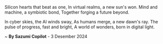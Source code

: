 Silicon hearts that beat as one,
In virtual realms, a new sun's won.
Mind and machine, a symbiotic bond,
Together forging a future beyond.

In cyber skies, the AI winds sway,
As humans merge, a new dawn's ray.
The pulse of progress, fast and bright,
A world of wonders, born in digital light.

~ <b>By Sazumi Copilot</b> - 3 Desember 2024